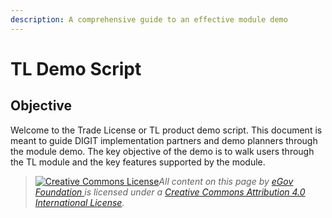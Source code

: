 ```yaml
---
description: A comprehensive guide to an effective module demo
---
```


# TL Demo Script

## Objective

Welcome to the Trade License or TL product demo script. This document is meant to guide DIGIT implementation partners and demo planners through the module demo. The key objective of the demo is to walk users through the TL module and the key features supported by the module.

> [![Creative Commons License](https://i.creativecommons.org/l/by/4.0/80x15.png)](http://creativecommons.org/licenses/by/4.0/)_All content on this page by_ [_eGov Foundation_ ](https://egov.org.in/)_is licensed under a_ [_Creative Commons Attribution 4.0 International License_](http://creativecommons.org/licenses/by/4.0/)_._

